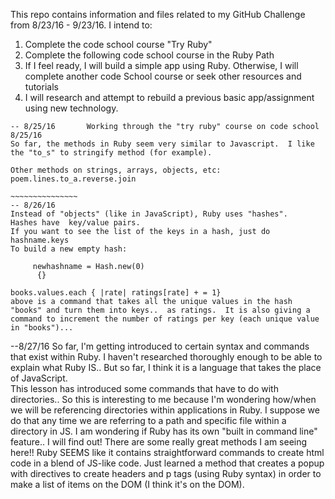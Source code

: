 This repo contains information and files related to my GitHub Challenge from 8/23/16 - 9/23/16.
I intend to:
1.  Complete the code school course "Try Ruby"
2.  Complete the following code school course in the Ruby Path
3.  If I feel ready, I will build a simple app using Ruby. Otherwise, I will complete another code School course or seek other resources and tutorials
4.  I will research and attempt to rebuild a previous basic app/assignment using new technology.  



~~~~~~~~~~~~~~~~
-- 8/25/16       Working through the "try ruby" course on code school 8/25/16
So far, the methods in Ruby seem very similar to Javascript.  I like the "to_s" to stringify method (for example).

Other methods on strings, arrays, objects, etc:  
poem.lines.to_a.reverse.join   

~~~~~~~~~~~~~~~
-- 8/26/16
Instead of "objects" (like in JavaScript), Ruby uses "hashes".
Hashes have  key/value pairs.  
If you want to see the list of the keys in a hash, just do hashname.keys
To build a new empty hash:  

     newhashname = Hash.new(0)
      {}

books.values.each { |rate| ratings[rate] + = 1}
above is a command that takes all the unique values in the hash "books" and turn them into keys..  as ratings.  It is also giving a command to increment the number of ratings per key (each unique value in "books")...
~~~~~~~~~~~~~~~~~

--8/27/16
So far, I'm getting introduced to certain syntax and commands that exist within Ruby.  I haven't researched thoroughly enough to be able to explain what Ruby IS..  But so far, I think it is a language that takes the place of JavaScript.  
This lesson has introduced some commands that have to do with directories..  So this is interesting to me because I'm wondering how/when we will be referencing directories within applications in Ruby.  I suppose we do that any time we are referring to a path and specific file within a directory in JS. I am wondering if Ruby has its own "built in command line" feature..
I will find out!
There are some really great methods I am seeing here!!  Ruby SEEMS like it contains straightforward commands to create html code in a blend of JS-like code.  Just learned a method that creates a popup with directives to create headers and p tags (using Ruby syntax) in order to make a list of items on the DOM (I think it's on the DOM).
